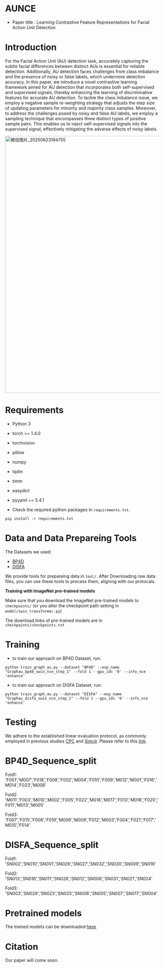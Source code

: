 # AUNCE
- Paper title : Learning Contrastive Feature Representations for Facial Action Unit Detection

Introduction
=
For the Facial Action Unit (AU) detection task, accurately capturing the subtle facial differences between distinct AUs is essential for reliable detection. Additionally, AU detection faces challenges from class imbalance and the presence of noisy or false labels, which undermine detection accuracy. In this paper, we introduce a novel contrastive learning framework aimed for AU detection that incorporates both self-supervised and supervised signals, thereby enhancing the learning of discriminative features for accurate AU detection. To tackle the class imbalance issue, we employ a negative sample re-weighting strategy that adjusts the step size of updating parameters for minority and majority class samples. Moreover, to address the challenges posed by noisy and false AU labels, we employ a sampling technique that encompasses three distinct types of positive sample pairs. This enables us to inject self-supervised signals into the supervised signal, effectively mitigating the adverse effects of noisy labels.

<img width="835" alt="微信图片_20250623194755" src="https://github.com/user-attachments/assets/85129eb5-1557-4e62-a724-bae4fda15711" />

Requirements
=
- Python 3
- torch >= 1.4.0
- torchvision
- pillow
- numpy
- tqdm
- timm
- easydict
- pyyaml == 5.4.1

- Check the required python packages in `requirements.txt`.
```
pip install -r requirements.txt
```
Data and Data Prepareing Tools
=
The Datasets we used:
  * [BP4D](http://www.cs.binghamton.edu/~lijun/Research/3DFE/3DFE_Analysis.html)
  * [DISFA](http://mohammadmahoor.com/disfa-contact-form/)

We provide tools for prepareing data in ```tool/```.
After Downloading raw data files, you can use these tools to process them, aligning with our protocals.


**Training with ImageNet pre-trained models**

Make sure that you download the ImageNet pre-trained models to `checkpoints/` (or you alter the checkpoint path setting in `model/swin_transformer.py`)

The download links of pre-trained models are in `checkpoints/checkpoints.txt`

Training
=
- to train our approach on BP4D Dataset, run:
```
python train_graph_au.py --dataset "BP4D" --exp_name "Graphau_bp4d_swin_nce_step_1" --fold 1 --gpu_ids '0' --info_nce 'enhance' 
```

- to train our approach on DISFA Dataset, run:
```
python train_graph_au.py --dataset "DISFA" --exp_name "Graphau_disfa_swin_nce_step_1" --fold 1 --gpu_ids '0' --info_nce 'enhance' 
```

Testing
=
We adhere to the established linear evaluation protocol, as commonly employed in previous studies [CPC](https://arxiv.org/abs/1807.03748) and [Simclr](https://proceedings.mlr.press/v119/chen20j.html). Please refer to this [link](https://github.com/google-research/simclr).

BP4D_Sequence_split 
= 
Fold1: 'F001','M007','F018','F008','F002','M004','F010','F009','M012','M001','F016','M014','F023','M008'

Fold2: 'M011','F003','M010','M002','F005','F022','M018','M017','F013','M016','F020','F011','M013','M005'

Fold3: 'F007','F015','F006','F019','M006','M009','F012','M003','F004','F021','F017','M015','F014'

DISFA_Sequence_split 
= 
Fold1: 'SN002','SN010','SN001','SN026','SN027','SN032','SN030','SN009','SN016'

Fold2: 'SN013','SN018','SN011','SN028','SN012','SN006','SN031','SN021','SN024'

Fold3: 'SN003','SN029','SN023','SN025','SN008','SN005','SN007','SN017','SN004'

Pretrained models
=
The trained models can be downloaded [here](https://drive.google.com/drive/folders/19gQasYDALVbtEr-J9SLFqexjrFuRUtYi?usp=sharing).

Citation
=
Our paper will come soon.

